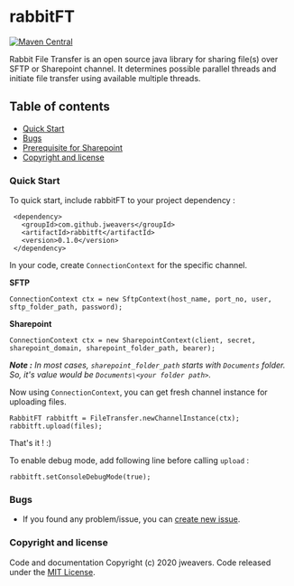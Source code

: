 # rabbitFT
[![Maven Central](
https://maven-badges.herokuapp.com/maven-central/com.github.jweavers/rabbitft/badge.svg?style=plastic)](https://maven-badges.herokuapp.com/maven-central/com.github.jweavers/rabbitft) 

Rabbit File Transfer is an open source java library for sharing file(s) over SFTP or Sharepoint channel. It determines possible parallel threads and initiate file transfer using available multiple threads.


## Table of contents
 * [Quick Start](https://github.com/jweavers/rabbitft#quick-start)
 * [Bugs](https://github.com/jweavers/rabbitft#bugs)
 * [Prerequisite for Sharepoint](https://github.com/jweavers/rabbitft/blob/main/sharepoint-connection-prerequisite.md)
 * [Copyright and license](https://github.com/jweavers/rabbitft#copyright-and-license)
 
 ### Quick Start
 
 To quick start, include rabbitFT to your project dependency :
 
 ```
  <dependency>
    <groupId>com.github.jweavers</groupId>
    <artifactId>rabbitft</artifactId>
    <version>0.1.0</version>
  </dependency>
 ```
 
 In your code, create `ConnectionContext` for the specific channel.
 
 **SFTP**
 
 ```
 ConnectionContext ctx = new SftpContext(host_name, port_no, user, sftp_folder_path, password);
 ```
 
  **Sharepoint**
 
 ```
 ConnectionContext ctx = new SharepointContext(client, secret, sharepoint_domain, sharepoint_folder_path, bearer);
 ```
 ***Note :** In most cases, `sharepoint_folder_path` starts with `Documents` folder. So, it's value would be `Documents\<your folder path>`.*

Now using `ConnectionContext`, you can get fresh channel instance for uploading files.

```
RabbitFT rabbitft = FileTransfer.newChannelInstance(ctx);
rabbitft.upload(files);
```

That's it ! :)

To enable debug mode, add following line before calling `upload`  :

```
rabbitft.setConsoleDebugMode(true);
```

 ### Bugs
 
* If you found any problem/issue, you can [create new issue](https://github.com/jweavers/rabbitft/issues/new).

### Copyright and license

Code and documentation Copyright (c) 2020 jweavers. Code released under the [MIT License](https://github.com/jweavers/rabbitft/blob/main/LICENSE).
